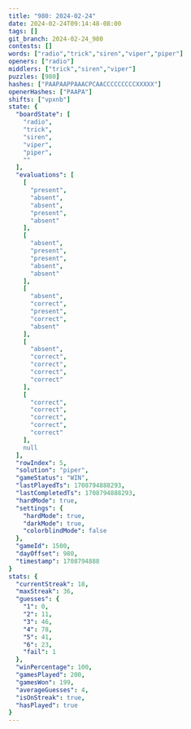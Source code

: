 ```yaml
---
title: "980: 2024-02-24"
date: 2024-02-24T09:14:48-08:00
tags: []
git_branch: 2024-02-24_980
contests: []
words: ["radio","trick","siren","viper","piper"]
openers: ["radio"]
middlers: ["trick","siren","viper"]
puzzles: [980]
hashes: ["PAAPAAPPAAACPCAACCCCCCCCCXXXXX"]
openerHashes: ["PAAPA"]
shifts: ["vpxnb"]
state: {
  "boardState": [
    "radio",
    "trick",
    "siren",
    "viper",
    "piper",
    ""
  ],
  "evaluations": [
    [
      "present",
      "absent",
      "absent",
      "present",
      "absent"
    ],
    [
      "absent",
      "present",
      "present",
      "absent",
      "absent"
    ],
    [
      "absent",
      "correct",
      "present",
      "correct",
      "absent"
    ],
    [
      "absent",
      "correct",
      "correct",
      "correct",
      "correct"
    ],
    [
      "correct",
      "correct",
      "correct",
      "correct",
      "correct"
    ],
    null
  ],
  "rowIndex": 5,
  "solution": "piper",
  "gameStatus": "WIN",
  "lastPlayedTs": 1708794888293,
  "lastCompletedTs": 1708794888293,
  "hardMode": true,
  "settings": {
    "hardMode": true,
    "darkMode": true,
    "colorblindMode": false
  },
  "gameId": 1500,
  "dayOffset": 980,
  "timestamp": 1708794888
}
stats: {
  "currentStreak": 18,
  "maxStreak": 36,
  "guesses": {
    "1": 0,
    "2": 11,
    "3": 46,
    "4": 78,
    "5": 41,
    "6": 23,
    "fail": 1
  },
  "winPercentage": 100,
  "gamesPlayed": 200,
  "gamesWon": 199,
  "averageGuesses": 4,
  "isOnStreak": true,
  "hasPlayed": true
}
---
```

<!-- more -->
